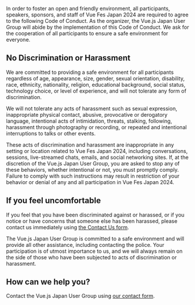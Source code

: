 In order to foster an open and friendly environment, all participants, speakers, sponsors, and staff of Vue Fes Japan 2024 are required to agree to the following Code of Conduct. As the organizer, the Vue.js Japan User Group will abide by the implementation of this Code of Conduct. We ask for the cooperation of all participants to ensure a safe environment for everyone.

## No Discrimination or Harassment

We are committed to providing a safe environment for all participants regardless of age, appearance, size, gender, sexual orientation, disability, race, ethnicity, nationality, religion, educational background, social status, technology choice, or level of experience, and will not tolerate any form of discrimination.

We will not tolerate any acts of harassment such as sexual expression, inappropriate physical contact, abusive, provocative or derogatory language, intentional acts of intimidation, threats, stalking, following, harassment through photography or recording, or repeated and intentional interruptions to talks or other events.

These acts of discrimination and harassment are inappropriate in any setting or location related to Vue Fes Japan 2024, including conversations, sessions, live-streamed chats, emails, and social networking sites. If, at the discretion of the Vue.js Japan User Group, you are asked to stop any of these behaviors, whether intentional or not, you must promptly comply. Failure to comply with such instructions may result in restriction of your behavior or denial of any and all participation in Vue Fes Japan 2024.

## If you feel uncomfortable

If you feel that you have been discriminated against or harassed, or if you notice or have concerns that someone else has been harassed, please contact us immediately using [the Contact Us form](/#contact-form).

The Vue.js Japan User Group is committed to a safe environment and will provide all other assistance, including contacting the police. Your participation is of utmost importance to us, and we will always remain on the side of those who have been subjected to acts of discrimination or harassment.

## How can we help you?

Contact the Vue.js Japan User Group using [our contact form](/#contact-form).
